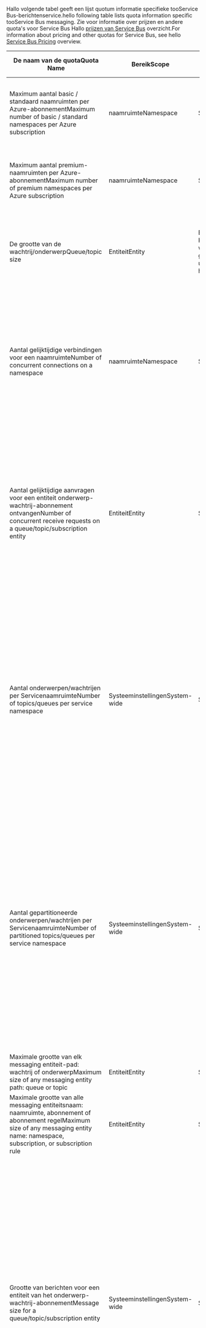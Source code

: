 <span data-ttu-id="163c3-101">Hallo volgende tabel geeft een lijst quotum informatie specifieke tooService Bus-berichtenservice.</span><span class="sxs-lookup"><span data-stu-id="163c3-101">hello following table lists quota information specific tooService Bus messaging.</span></span> <span data-ttu-id="163c3-102">Zie voor informatie over prijzen en andere quota's voor Service Bus Hallo [prijzen van Service Bus](https://azure.microsoft.com/pricing/details/service-bus/) overzicht.</span><span class="sxs-lookup"><span data-stu-id="163c3-102">For information about pricing and other quotas for Service Bus, see hello [Service Bus Pricing](https://azure.microsoft.com/pricing/details/service-bus/) overview.</span></span>

| <span data-ttu-id="163c3-103">De naam van de quota</span><span class="sxs-lookup"><span data-stu-id="163c3-103">Quota Name</span></span> | <span data-ttu-id="163c3-104">Bereik</span><span class="sxs-lookup"><span data-stu-id="163c3-104">Scope</span></span> | <span data-ttu-id="163c3-105">Type</span><span class="sxs-lookup"><span data-stu-id="163c3-105">Type</span></span> | <span data-ttu-id="163c3-106">Gedrag wanneer overschreden</span><span class="sxs-lookup"><span data-stu-id="163c3-106">Behavior when exceeded</span></span> | <span data-ttu-id="163c3-107">Waarde</span><span class="sxs-lookup"><span data-stu-id="163c3-107">Value</span></span> |
| --- | --- | --- | --- | --- |
| <span data-ttu-id="163c3-108">Maximum aantal basic / standaard naamruimten per Azure-abonnement</span><span class="sxs-lookup"><span data-stu-id="163c3-108">Maximum number of basic / standard namespaces per Azure subscription</span></span> |<span data-ttu-id="163c3-109">naamruimte</span><span class="sxs-lookup"><span data-stu-id="163c3-109">Namespace</span></span> |<span data-ttu-id="163c3-110">Statisch</span><span class="sxs-lookup"><span data-stu-id="163c3-110">Static</span></span> |<span data-ttu-id="163c3-111">De volgende aanvragen voor aanvullende basic / standaard naamruimten worden geweigerd door Hallo-portal.</span><span class="sxs-lookup"><span data-stu-id="163c3-111">Subsequent requests for additional basic / standard namespaces will be rejected by hello portal.</span></span> |<span data-ttu-id="163c3-112">100</span><span class="sxs-lookup"><span data-stu-id="163c3-112">100</span></span>|
| <span data-ttu-id="163c3-113">Maximum aantal premium-naamruimten per Azure-abonnement</span><span class="sxs-lookup"><span data-stu-id="163c3-113">Maximum number of premium namespaces per Azure subscription</span></span> |<span data-ttu-id="163c3-114">naamruimte</span><span class="sxs-lookup"><span data-stu-id="163c3-114">Namespace</span></span> |<span data-ttu-id="163c3-115">Statisch</span><span class="sxs-lookup"><span data-stu-id="163c3-115">Static</span></span> |<span data-ttu-id="163c3-116">De volgende aanvragen voor aanvullende premium-naamruimten worden geweigerd door Hallo-portal.</span><span class="sxs-lookup"><span data-stu-id="163c3-116">Subsequent requests for additional premium namespaces will be rejected by hello portal.</span></span> |<span data-ttu-id="163c3-117">10</span><span class="sxs-lookup"><span data-stu-id="163c3-117">10</span></span> |
| <span data-ttu-id="163c3-118">De grootte van de wachtrij/onderwerp</span><span class="sxs-lookup"><span data-stu-id="163c3-118">Queue/topic size</span></span> |<span data-ttu-id="163c3-119">Entiteit</span><span class="sxs-lookup"><span data-stu-id="163c3-119">Entity</span></span> |<span data-ttu-id="163c3-120">Bij de aanmaak van Hallo wachtrij/onderwerp gedefinieerd.</span><span class="sxs-lookup"><span data-stu-id="163c3-120">Defined upon creation of hello queue/topic.</span></span> |<span data-ttu-id="163c3-121">Binnenkomende berichten geweigerd en wordt een uitzondering ontvangen door Hallo code aanroepen.</span><span class="sxs-lookup"><span data-stu-id="163c3-121">Incoming messages will be rejected and an exception will be received by hello calling code.</span></span> |<span data-ttu-id="163c3-122">1, 2, 3, 4 of 5 GB.</span><span class="sxs-lookup"><span data-stu-id="163c3-122">1, 2, 3, 4 or 5 GB.</span></span><br /><br /><span data-ttu-id="163c3-123">Als [partitioneren](../articles/service-bus-messaging/service-bus-partitioning.md) is ingeschakeld, Hallo maximale wachtrij/onderwerp grootte is 80 GB.</span><span class="sxs-lookup"><span data-stu-id="163c3-123">If [partitioning](../articles/service-bus-messaging/service-bus-partitioning.md) is enabled, hello maximum queue/topic size is 80 GB.</span></span> |
| <span data-ttu-id="163c3-124">Aantal gelijktijdige verbindingen voor een naamruimte</span><span class="sxs-lookup"><span data-stu-id="163c3-124">Number of concurrent connections on a namespace</span></span> |<span data-ttu-id="163c3-125">naamruimte</span><span class="sxs-lookup"><span data-stu-id="163c3-125">Namespace</span></span> |<span data-ttu-id="163c3-126">Statisch</span><span class="sxs-lookup"><span data-stu-id="163c3-126">Static</span></span> |<span data-ttu-id="163c3-127">De volgende aanvragen voor aanvullende verbindingen wordt geweigerd en wordt een uitzondering ontvangen door Hallo code aanroepen.</span><span class="sxs-lookup"><span data-stu-id="163c3-127">Subsequent requests for additional connections will be rejected and an exception will be received by hello calling code.</span></span> <span data-ttu-id="163c3-128">REST-bewerkingen meetellen niet voor gelijktijdige TCP-verbindingen.</span><span class="sxs-lookup"><span data-stu-id="163c3-128">REST operations do not count towards concurrent TCP connections.</span></span> |<span data-ttu-id="163c3-129">NetMessaging: 1000</span><span class="sxs-lookup"><span data-stu-id="163c3-129">NetMessaging: 1,000</span></span><br /><br /><span data-ttu-id="163c3-130">AMQP: 5.000</span><span class="sxs-lookup"><span data-stu-id="163c3-130">AMQP: 5,000</span></span> |
| <span data-ttu-id="163c3-131">Aantal gelijktijdige aanvragen voor een entiteit onderwerp-wachtrij-abonnement ontvangen</span><span class="sxs-lookup"><span data-stu-id="163c3-131">Number of concurrent receive requests on a queue/topic/subscription entity</span></span> |<span data-ttu-id="163c3-132">Entiteit</span><span class="sxs-lookup"><span data-stu-id="163c3-132">Entity</span></span> |<span data-ttu-id="163c3-133">Statisch</span><span class="sxs-lookup"><span data-stu-id="163c3-133">Static</span></span> |<span data-ttu-id="163c3-134">Geen verdere ontvangen aanvragen wordt geweigerd en wordt een uitzondering ontvangen door Hallo code aanroepen.</span><span class="sxs-lookup"><span data-stu-id="163c3-134">Subsequent receive requests will be rejected and an exception will be received by hello calling code.</span></span> <span data-ttu-id="163c3-135">Dit quotum geldt toohello gecombineerd aantal gelijktijdige bewerkingen ontvangen via alle abonnementen op een onderwerp.</span><span class="sxs-lookup"><span data-stu-id="163c3-135">This quota applies toohello combined number of concurrent receive operations across all subscriptions on a topic.</span></span> |<span data-ttu-id="163c3-136">5,000</span><span class="sxs-lookup"><span data-stu-id="163c3-136">5,000</span></span> |
| <span data-ttu-id="163c3-137">Aantal onderwerpen/wachtrijen per Servicenaamruimte</span><span class="sxs-lookup"><span data-stu-id="163c3-137">Number of topics/queues per service namespace</span></span> |<span data-ttu-id="163c3-138">Systeeminstellingen</span><span class="sxs-lookup"><span data-stu-id="163c3-138">System-wide</span></span> |<span data-ttu-id="163c3-139">Statisch</span><span class="sxs-lookup"><span data-stu-id="163c3-139">Static</span></span> |<span data-ttu-id="163c3-140">De volgende aanvragen voor het maken van een nieuw onderwerp of een wachtrij op Hallo Servicenaamruimte wordt geweigerd.</span><span class="sxs-lookup"><span data-stu-id="163c3-140">Subsequent requests for creation of a new topic or queue on hello service namespace will be rejected.</span></span> <span data-ttu-id="163c3-141">Als gevolg hiervan, als geconfigureerd via Hallo [Azure-portal][Azure portal], een foutbericht wordt gegenereerd.</span><span class="sxs-lookup"><span data-stu-id="163c3-141">As a result, if configured through hello [Azure portal][Azure portal], an error message will be generated.</span></span> <span data-ttu-id="163c3-142">Als Hallo management API aangeroepen, wordt een uitzondering ontvangen door Hallo code aanroepen.</span><span class="sxs-lookup"><span data-stu-id="163c3-142">If called from hello management API, an exception will be received by hello calling code.</span></span> |<span data-ttu-id="163c3-143">10.000</span><span class="sxs-lookup"><span data-stu-id="163c3-143">10,000</span></span><br /><br /><span data-ttu-id="163c3-144">Hallo totaal aantal onderwerpen plus wachtrijen in een Servicenaamruimte moet kleiner zijn dan of gelijk too10, 000.</span><span class="sxs-lookup"><span data-stu-id="163c3-144">hello total number of topics plus queues in a service namespace must be less than or equal too10,000.</span></span><br/><span data-ttu-id="163c3-145">Dit is niet van toepassing tooPremium als alle entiteiten worden gepartitioneerd.</span><span class="sxs-lookup"><span data-stu-id="163c3-145">This is not applicable tooPremium as all entities are partitioned.</span></span> |
| <span data-ttu-id="163c3-146">Aantal gepartitioneerde onderwerpen/wachtrijen per Servicenaamruimte</span><span class="sxs-lookup"><span data-stu-id="163c3-146">Number of partitioned topics/queues per service namespace</span></span> |<span data-ttu-id="163c3-147">Systeeminstellingen</span><span class="sxs-lookup"><span data-stu-id="163c3-147">System-wide</span></span> |<span data-ttu-id="163c3-148">Statisch</span><span class="sxs-lookup"><span data-stu-id="163c3-148">Static</span></span> |<span data-ttu-id="163c3-149">De volgende aanvragen voor het maken van een nieuw gepartitioneerde onderwerp of een wachtrij op Hallo Servicenaamruimte wordt geweigerd.</span><span class="sxs-lookup"><span data-stu-id="163c3-149">Subsequent requests for creation of a new partitioned topic or queue on hello service namespace will be rejected.</span></span> <span data-ttu-id="163c3-150">Als gevolg hiervan, als geconfigureerd via Hallo [Azure-portal][Azure portal], een foutbericht wordt gegenereerd.</span><span class="sxs-lookup"><span data-stu-id="163c3-150">As a result, if configured through hello [Azure portal][Azure portal], an error message will be generated.</span></span> <span data-ttu-id="163c3-151">Als uit het Hallo-beheer-API aangeroepen een **QuotaExceededException** uitzondering wordt ontvangen door Hallo code aanroepen.</span><span class="sxs-lookup"><span data-stu-id="163c3-151">If called from hello management API, a **QuotaExceededException** exception will be received by hello calling code.</span></span> |<span data-ttu-id="163c3-152">Basis en standaard lagen - 100</span><span class="sxs-lookup"><span data-stu-id="163c3-152">Basic and Standard Tiers - 100</span></span><br /><span data-ttu-id="163c3-153">[Premium](../articles/service-bus-messaging/service-bus-premium-messaging.md) -1000 (per messaging-eenheid)</span><span class="sxs-lookup"><span data-stu-id="163c3-153">[Premium](../articles/service-bus-messaging/service-bus-premium-messaging.md) - 1,000 (per messaging unit)</span></span><br/><br /><span data-ttu-id="163c3-154">Elke gepartitioneerde wachtrij of onderwerp activeringservices, telt aantal Hallo quotum van 10.000 entiteiten per naamruimte.</span><span class="sxs-lookup"><span data-stu-id="163c3-154">Each partitioned queue or topic counts towards hello quota of 10,000 entities per namespace.</span></span> |
| <span data-ttu-id="163c3-155">Maximale grootte van elk messaging entiteit-pad: wachtrij of onderwerp</span><span class="sxs-lookup"><span data-stu-id="163c3-155">Maximum size of any messaging entity path: queue or topic</span></span> |<span data-ttu-id="163c3-156">Entiteit</span><span class="sxs-lookup"><span data-stu-id="163c3-156">Entity</span></span> |<span data-ttu-id="163c3-157">Statisch</span><span class="sxs-lookup"><span data-stu-id="163c3-157">Static</span></span> |- |<span data-ttu-id="163c3-158">260 tekens bevatten</span><span class="sxs-lookup"><span data-stu-id="163c3-158">260 characters</span></span> |
| <span data-ttu-id="163c3-159">Maximale grootte van alle messaging entiteitsnaam: naamruimte, abonnement of abonnement regel</span><span class="sxs-lookup"><span data-stu-id="163c3-159">Maximum size of any messaging entity name: namespace, subscription, or subscription rule</span></span> |<span data-ttu-id="163c3-160">Entiteit</span><span class="sxs-lookup"><span data-stu-id="163c3-160">Entity</span></span> |<span data-ttu-id="163c3-161">Statisch</span><span class="sxs-lookup"><span data-stu-id="163c3-161">Static</span></span> |- |<span data-ttu-id="163c3-162">50 tekens</span><span class="sxs-lookup"><span data-stu-id="163c3-162">50 characters</span></span> |
| <span data-ttu-id="163c3-163">Grootte van berichten voor een entiteit van het onderwerp-wachtrij-abonnement</span><span class="sxs-lookup"><span data-stu-id="163c3-163">Message size for a queue/topic/subscription entity</span></span> |<span data-ttu-id="163c3-164">Systeeminstellingen</span><span class="sxs-lookup"><span data-stu-id="163c3-164">System-wide</span></span> |<span data-ttu-id="163c3-165">Statisch</span><span class="sxs-lookup"><span data-stu-id="163c3-165">Static</span></span> |<span data-ttu-id="163c3-166">Binnenkomende berichten die groter is dan deze quota wordt geweigerd en wordt een uitzondering ontvangen door Hallo code aanroepen.</span><span class="sxs-lookup"><span data-stu-id="163c3-166">Incoming messages that exceed these quotas will be rejected and an exception will be received by hello calling code.</span></span> |<span data-ttu-id="163c3-167">Maximale berichtgrootte: 256KB ([standaardcategorie](../articles/service-bus-messaging/service-bus-premium-messaging.md)) / 1MB ([Premium-laag](../articles/service-bus-messaging/service-bus-premium-messaging.md)).</span><span class="sxs-lookup"><span data-stu-id="163c3-167">Maximum message size: 256KB ([Standard tier](../articles/service-bus-messaging/service-bus-premium-messaging.md)) / 1MB ([Premium tier](../articles/service-bus-messaging/service-bus-premium-messaging.md)).</span></span> <br /><br /><span data-ttu-id="163c3-168">**Opmerking** vanwege toosystem overhead, deze limiet is meestal iets minder.</span><span class="sxs-lookup"><span data-stu-id="163c3-168">**Note** Due toosystem overhead, this limit is usually slightly less.</span></span><br /><br /><span data-ttu-id="163c3-169">Maximale header-grootte: 64KB</span><span class="sxs-lookup"><span data-stu-id="163c3-169">Maximum header size: 64KB</span></span><br /><br /><span data-ttu-id="163c3-170">Maximum aantal eigenschappen in de eigenschappenverzameling header: **byte/int. MaxValue**</span><span class="sxs-lookup"><span data-stu-id="163c3-170">Maximum number of header properties in property bag: **byte/int.MaxValue**</span></span><br /><br /><span data-ttu-id="163c3-171">Maximale grootte van de eigenschap in de eigenschappenverzameling: geen expliciete limiet.</span><span class="sxs-lookup"><span data-stu-id="163c3-171">Maximum size of property in property bag: No explicit limit.</span></span> <span data-ttu-id="163c3-172">Beperkt door de maximale header-grootte.</span><span class="sxs-lookup"><span data-stu-id="163c3-172">Limited by maximum header size.</span></span> |
| <span data-ttu-id="163c3-173">Eigenschap berichtgrootte voor een entiteit van het onderwerp-wachtrij-abonnement</span><span class="sxs-lookup"><span data-stu-id="163c3-173">Message property size for a queue/topic/subscription entity</span></span> |<span data-ttu-id="163c3-174">Systeeminstellingen</span><span class="sxs-lookup"><span data-stu-id="163c3-174">System-wide</span></span> |<span data-ttu-id="163c3-175">Statisch</span><span class="sxs-lookup"><span data-stu-id="163c3-175">Static</span></span> |<span data-ttu-id="163c3-176">Een **SerializationException** uitzondering wordt gegenereerd.</span><span class="sxs-lookup"><span data-stu-id="163c3-176">A **SerializationException** exception is generated.</span></span> |<span data-ttu-id="163c3-177">Maximale berichtgrootte eigenschap voor elke eigenschap is 32 kB.</span><span class="sxs-lookup"><span data-stu-id="163c3-177">Maximum message property size for each property is 32K.</span></span> <span data-ttu-id="163c3-178">Totale grootte van alle eigenschappen kan niet groter zijn dan 64 kB.</span><span class="sxs-lookup"><span data-stu-id="163c3-178">Cumulative size of all properties cannot exceed 64K.</span></span> <span data-ttu-id="163c3-179">Dit geldt toohello hele koptekst Hallo [BrokeredMessage](https://msdn.microsoft.com/library/microsoft.servicebus.messaging.brokeredmessage.aspx), die beide heeft gebruikerseigenschappen evenals Systeemeigenschappen (zoals [SequenceNumber](https://msdn.microsoft.com/library/microsoft.servicebus.messaging.brokeredmessage.sequencenumber.aspx), [Label](https://msdn.microsoft.com/library/microsoft.servicebus.messaging.brokeredmessage.label.aspx), [ MessageId](https://msdn.microsoft.com/library/microsoft.servicebus.messaging.brokeredmessage.messageid.aspx), enzovoort).</span><span class="sxs-lookup"><span data-stu-id="163c3-179">This applies toohello entire header of hello [BrokeredMessage](https://msdn.microsoft.com/library/microsoft.servicebus.messaging.brokeredmessage.aspx), which has both user properties as well as system properties (such as [SequenceNumber](https://msdn.microsoft.com/library/microsoft.servicebus.messaging.brokeredmessage.sequencenumber.aspx), [Label](https://msdn.microsoft.com/library/microsoft.servicebus.messaging.brokeredmessage.label.aspx), [MessageId](https://msdn.microsoft.com/library/microsoft.servicebus.messaging.brokeredmessage.messageid.aspx), and so on).</span></span> |
| <span data-ttu-id="163c3-180">Het aantal abonnementen per onderwerp</span><span class="sxs-lookup"><span data-stu-id="163c3-180">Number of subscriptions per topic</span></span> |<span data-ttu-id="163c3-181">Systeeminstellingen</span><span class="sxs-lookup"><span data-stu-id="163c3-181">System-wide</span></span> |<span data-ttu-id="163c3-182">Statisch</span><span class="sxs-lookup"><span data-stu-id="163c3-182">Static</span></span> |<span data-ttu-id="163c3-183">De volgende aanvragen voor het maken van aanvullende abonnementen voor Hallo onderwerp worden geweigerd.</span><span class="sxs-lookup"><span data-stu-id="163c3-183">Subsequent requests for creating additional subscriptions for hello topic will be rejected.</span></span> <span data-ttu-id="163c3-184">Als gevolg hiervan als geconfigureerd via de portal hello, wordt een foutbericht weergegeven.</span><span class="sxs-lookup"><span data-stu-id="163c3-184">As a result, if configured through hello portal, an error message will be shown.</span></span> <span data-ttu-id="163c3-185">Als aangeroepen vanuit Hallo management-API wordt een uitzondering ontvangen door Hallo code aanroepen.</span><span class="sxs-lookup"><span data-stu-id="163c3-185">If called from hello management API an exception will be received by hello calling code.</span></span> |<span data-ttu-id="163c3-186">2,000</span><span class="sxs-lookup"><span data-stu-id="163c3-186">2,000</span></span> |
| <span data-ttu-id="163c3-187">Aantal SQL-filters per onderwerp</span><span class="sxs-lookup"><span data-stu-id="163c3-187">Number of SQL filters per topic</span></span> |<span data-ttu-id="163c3-188">Systeeminstellingen</span><span class="sxs-lookup"><span data-stu-id="163c3-188">System-wide</span></span> |<span data-ttu-id="163c3-189">Statisch</span><span class="sxs-lookup"><span data-stu-id="163c3-189">Static</span></span> |<span data-ttu-id="163c3-190">De volgende aanvragen voor het maken van aanvullende filters op Hallo onderwerp wordt geweigerd en wordt een uitzondering ontvangen door Hallo code aanroepen.</span><span class="sxs-lookup"><span data-stu-id="163c3-190">Subsequent requests for creation of additional filters on hello topic will be rejected and an exception will be received by hello calling code.</span></span> |<span data-ttu-id="163c3-191">2,000</span><span class="sxs-lookup"><span data-stu-id="163c3-191">2,000</span></span> |
| <span data-ttu-id="163c3-192">Aantal correlatie filters per onderwerp</span><span class="sxs-lookup"><span data-stu-id="163c3-192">Number of correlation filters per topic</span></span> |<span data-ttu-id="163c3-193">Systeeminstellingen</span><span class="sxs-lookup"><span data-stu-id="163c3-193">System-wide</span></span> |<span data-ttu-id="163c3-194">Statisch</span><span class="sxs-lookup"><span data-stu-id="163c3-194">Static</span></span> |<span data-ttu-id="163c3-195">De volgende aanvragen voor het maken van aanvullende filters op Hallo onderwerp wordt geweigerd en wordt een uitzondering ontvangen door Hallo code aanroepen.</span><span class="sxs-lookup"><span data-stu-id="163c3-195">Subsequent requests for creation of additional filters on hello topic will be rejected and an exception will be received by hello calling code.</span></span> |<span data-ttu-id="163c3-196">100,000</span><span class="sxs-lookup"><span data-stu-id="163c3-196">100,000</span></span> |
| <span data-ttu-id="163c3-197">Grootte van de SQL-filters/acties</span><span class="sxs-lookup"><span data-stu-id="163c3-197">Size of SQL filters/actions</span></span> |<span data-ttu-id="163c3-198">Systeeminstellingen</span><span class="sxs-lookup"><span data-stu-id="163c3-198">System-wide</span></span> |<span data-ttu-id="163c3-199">Statisch</span><span class="sxs-lookup"><span data-stu-id="163c3-199">Static</span></span> |<span data-ttu-id="163c3-200">De volgende aanvragen voor het maken van meer filters wordt geweigerd en wordt een uitzondering ontvangen door Hallo code aanroepen.</span><span class="sxs-lookup"><span data-stu-id="163c3-200">Subsequent requests for creation of additional filters will be rejected and an exception will be received by hello calling code.</span></span> |<span data-ttu-id="163c3-201">Maximale lengte van de filtertekenreeks voor de voorwaarde: 1024 (1K).</span><span class="sxs-lookup"><span data-stu-id="163c3-201">Maximum length of filter condition string: 1024 (1K).</span></span><br /><br /><span data-ttu-id="163c3-202">Maximale lengte van de regel actie tekenreeks: 1024 (1K).</span><span class="sxs-lookup"><span data-stu-id="163c3-202">Maximum length of rule action string: 1024 (1K).</span></span><br /><br /><span data-ttu-id="163c3-203">Maximum aantal expressies per regelactie: 32.</span><span class="sxs-lookup"><span data-stu-id="163c3-203">Maximum number of expressions per rule action: 32.</span></span> |
| <span data-ttu-id="163c3-204">Aantal [SharedAccessAuthorizationRule](https://msdn.microsoft.com/library/azure/microsoft.servicebus.messaging.sharedaccessauthorizationrule.aspx) regels per naamruimte, wachtrij of onderwerp</span><span class="sxs-lookup"><span data-stu-id="163c3-204">Number of [SharedAccessAuthorizationRule](https://msdn.microsoft.com/library/azure/microsoft.servicebus.messaging.sharedaccessauthorizationrule.aspx) rules per namespace, queue, or topic</span></span> |<span data-ttu-id="163c3-205">Entiteit, naamruimte</span><span class="sxs-lookup"><span data-stu-id="163c3-205">Entity, namespace</span></span> |<span data-ttu-id="163c3-206">Statisch</span><span class="sxs-lookup"><span data-stu-id="163c3-206">Static</span></span> |<span data-ttu-id="163c3-207">De volgende aanvragen voor het maken van aanvullende regels wordt geweigerd en wordt een uitzondering ontvangen door Hallo code aanroepen.</span><span class="sxs-lookup"><span data-stu-id="163c3-207">Subsequent requests for creation of additional rules will be rejected and an exception will be received by hello calling code.</span></span> |<span data-ttu-id="163c3-208">Maximum aantal regels: 12.</span><span class="sxs-lookup"><span data-stu-id="163c3-208">Maximum number of rules: 12.</span></span> <br /><br /> <span data-ttu-id="163c3-209">Regels die zijn geconfigureerd op een Service Bus-naamruimte van toepassing tooall wachtrijen en onderwerpen in deze naamruimte.</span><span class="sxs-lookup"><span data-stu-id="163c3-209">Rules that are configured on a Service Bus namespace apply tooall queues and topics in that namespace.</span></span> |

[Azure portal]: https://portal.azure.com